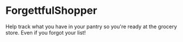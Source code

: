 # ForgettfulShopper
Help track what you have in your pantry so you're ready at the grocery store. Even if you forgot your list!
